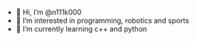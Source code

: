 - 👋 Hi, I’m @n111k000
- 👀 I’m interested in programming, robotics and sports
- 🌱 I’m currently learning c++ and python

<!---
n111k000/n111k000 is a ✨ special ✨ repository because its `README.md` (this file) appears on your GitHub profile.
You can click the Preview link to take a look at your changes.
--->
